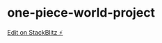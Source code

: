 # one-piece-world-project

[Edit on StackBlitz ⚡️](https://stackblitz.com/edit/one-piece-world-project)